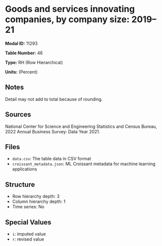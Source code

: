 # Goods and services innovating companies, by company size: 2019&#8211;21

**Modal ID:** 11293

**Table Number:** 46

**Type:** RH (Row Hierarchical)

**Units:** (Percent)

## Notes

Detail may not add to total because of rounding.

## Sources

National Center for Science and Engineering Statistics and Census Bureau, 2022 Annual Business Survey: Data Year 2021.

## Files

- `data.csv`: The table data in CSV format
- `croissant_metadata.json`: ML Croissant metadata for machine learning applications

## Structure

- Row hierarchy depth: 3
- Column hierarchy depth: 1
- Time series: No

## Special Values

- `i`: imputed value
- `r`: revised value

